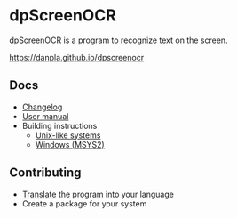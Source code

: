 # dpScreenOCR

dpScreenOCR is a program to recognize text on the screen.

https://danpla.github.io/dpscreenocr


## Docs

*   [Changelog](doc/changelog.txt)
*   [User manual](doc/manual.md)
*   Building instructions
    *   [Unix-like systems](doc/building-unix.txt)
    *   [Windows (MSYS2)](doc/building-windows-msys2.txt)


## Contributing

*   [Translate](https://hosted.weblate.org/engage/dpscreenocr/)
    the program into your language
*   Create a package for your system
